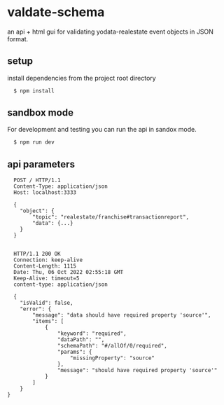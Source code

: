 # valdate-schema
an api + html gui for validating yodata-realestate event objects in JSON format.

## setup

install dependencies from the project root directory

```zsh
  $ npm install
```

## sandbox mode

For development and testing you can run the api in sandox mode.

```zsh
  $ npm run dev
```

## api parameters
```http
  POST / HTTP/1.1
  Content-Type: application/json
  Host: localhost:3333

  {
    "object": {
        "topic": "realestate/franchise#transactionreport",
        "data": {...}
    }
  }


  HTTP/1.1 200 OK
  Connection: keep-alive
  Content-Length: 1115
  Date: Thu, 06 Oct 2022 02:55:18 GMT
  Keep-Alive: timeout=5
  content-type: application/json

  {
    "isValid": false,
    "error": {
        "message": "data should have required property 'source'",
        "items": [
            {
                "keyword": "required",
                "dataPath": "",
                "schemaPath": "#/allOf/0/required",
                "params": {
                    "missingProperty": "source"
                },
                "message": "should have required property 'source'"
            }
        ]
    }
}

```
